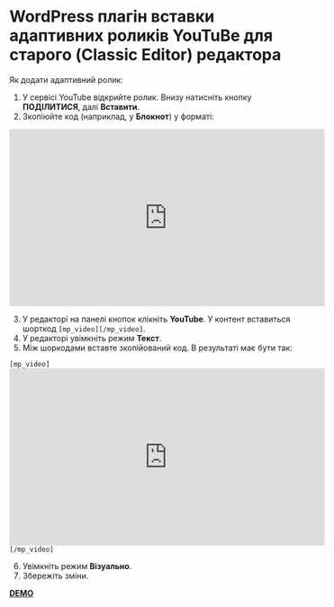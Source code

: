 # WordPress плагін вставки адаптивних роликів YouTuBe для старого (Classic Editor) редактора 

Як додати адаптивний ролик:

1. У сервісі YouTube відкрийте ролик. Внизу натисніть кнопку <b>ПОДІЛИТИСЯ</b>, далі <b>Вставити</b>.
2. Зкопіюйте код (наприклад, у <b>Блокнот</b>) у форматі:

<code><iframe title="YouTube video player" src="https://www.youtube.com/embed/JkK8g6FMEXE" width="560" height="315" frameborder="0" allowfullscreen="allowfullscreen"></iframe></code>

3. У редакторі на панелі кнопок клікніть <b>YouTube</b>. У контент вставиться шорткод <code>[mp_video][/mp_video]</code>.
4. У редакторі увімкніть режим <b>Текст</b>.
5. Між шоркодами вставте зкопійований код. В результаті має бути так:

<code>[mp_video]<iframe title="YouTube video player" src="https://www.youtube.com/embed/JkK8g6FMEXE" width="560" height="315" frameborder="0" allowfullscreen="allowfullscreen"></iframe>[/mp_video]</code>

6. Увімкніть режим <b>Візуально</b>.
7. Збережіть зміни.

<a href="https://dev.petrov.net.ua"><b>DEMO</b></a>
